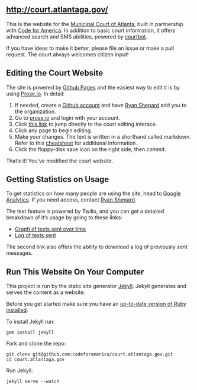 ## http://court.atlantaga.gov/

This is the website for the [Municipal Court of Atlanta](http://court.atlantaga.gov/), built in partnership with [Code for America](http://codeforamerica.org/). In addition to basic court information, it offers advanced search and SMS abilities, powered by [courtbot](http://github.com/codeforamerica/courtbot).

If you have ideas to make it better, please file an issue or make a pull request. The court always welcomes citizen input!

## Editing the Court Website

The site is powered by [Github Pages](https://pages.github.com/) and the easiest way to edit it is by using [Prose.io](http://prose.io/). In detail:

1. If needed, create a [Github account](http://github.com/) and have [Ryan Shepard](RLShepard@atlantaga.gov) add you to the organization.
2. Go to [prose.io](http://prose.io/) and login with your account.
3.  Click [this link](http://prose.io/#codeforamerica/court.atlantaga.gov/tree/gh-pages/_posts/static) to jump directly to the court editing interace.
4. Click any page to begin editing. 
5. Make your changes. The text is written in a shorthand called markdown. Refer to this [cheatsheet](https://help.github.com/articles/markdown-basics/) for additional information.
6. Click the floppy-disk save icon on the right side, then *commit*.

That’s it! You’ve modified the court website.

## Getting Statistics on Usage

To get statistics on how many people are using the site, head to [Google Analytics](https://www.google.com/analytics/). If you need access, contact [Ryan Shepard](mailto:RLShepard@atlantaga.gov).

The text feature is powered by Twilio, and you can get a detailed breakdown of it’s usage by going to these links:

- [Graph of texts sent over time](https://www.twilio.com/user/account/analytics/sms-messages)
- [Log of texts sent](https://www.twilio.com/user/account/log/messages)

The second link also offers the ability to download a log of previously sent messages.

## Run This Website On Your Computer

This project is run by the static site generator [Jekyll](http://jekyllrb.com/). Jekyll generates and serves the content as a website.

Before you get started make sure you have an [up-to-date version of Ruby installed](https://github.com/codeforamerica/howto/blob/master/Ruby.md).

To install Jekyll run:

```console
gem install jekyll
```

Fork and clone the repo:

```console
git clone git@github.com:codeforamerica/court.atlantaga.gov.git
cd court.atlantaga.gov
```

Run Jekyll:

```console
jekyll serve --watch
```
